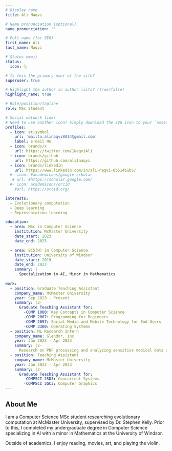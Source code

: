 ```yaml
---
# Display name
title: Ali Naqvi

# Name pronunciation (optional)
name_pronunciation: ''

# Full name (for SEO)
first_name: Ali
last_name: Naqvi

# Status emoji
status:
  icon: 🌜

# Is this the primary user of the site?
superuser: true

# Highlight the author in author lists? (true/false)
highlight_name: true

# Role/position/tagline
role: MSc Student

# Social network links
# Need to use another icon? Simply download the SVG icon to your `assets/media/icons/` folder.
profiles:
  - icon: at-symbol
    url: 'mailto:alinaqvi8014@gmail.com'
    label: E-mail Me
  - icon: brands/x
    url: https://twitter.com/1NaqviAli
  - icon: brands/github
    url: https://github.com/ali1naqvi
  - icon: brands/linkedin
    url: https://www.linkedin.com/in/ali-naqvi-8b514b1b5/
  #- icon: #academicons/google-scholar
   # url: #https://scholar.google.com/
  #- icon: academicons/orcid
    #url: https://orcid.org/

interests:
  - Evolutionary computation
  - Deep learning
  - Representation learning

education:
  - area: MSc in Computer Science
    institution: McMaster University
    date_start: 2023
    date_end: 2025

  - area: BCS(H) in Computer Science
    institution: University of Windsor
    date_start: 2019
    date_end: 2023
    summary: |
      Specialization in AI, Minor in Mathematics
      
work:
  - position: Graduate Teaching Assistant
    company_name: McMaster University
    year: Sep 2023 - Present
    summary: |2-
      Graduate Teaching Assistant for:
        -COMP 1000: Key Concepts in Computer Science
        -COMP 2067: Programming for Beginners
        -COMP 2097: Social Media and Mobile Technology for End Users
        -COMP 3300: Operating Systems
  - position: ML Research Intern
    company_name: Glendor, Inc
    year: Jan 2023 - Apr 2023
    summary: |2-
      Research on PDF processing and analyzing sensitive medical data using various techniques (NLP).
  - position: Teaching Assistant
    company_name: McMaster University
    year: Jan 2022 - Apr 2023
    summary: |2-
      Graduate Teaching Assistant for:
        -COMPSCI 2SD3: Concurrent Systems
        -COMPSCI 3GC3: Computer Graphics
---
```


## About Me
I am a Computer Science MSc student researching evolutionary computation at McMaster University, supervised by Dr. Stephen Kelly. Prior to this, I completed my undergraduate degree in Computer Science specializing in AI with a minor in Mathematics at the University of Windsor.

Outside of academics, I enjoy reading, movies, art, and playing the violin.
